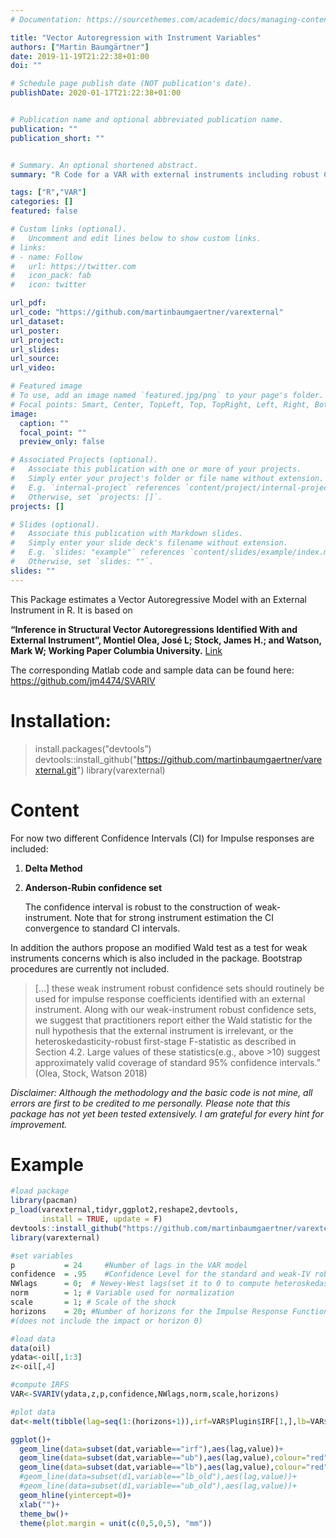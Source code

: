 ```yaml
---
# Documentation: https://sourcethemes.com/academic/docs/managing-content/

title: "Vector Autoregression with Instrument Variables"
authors: ["Martin Baumgärtner"]
date: 2019-11-19T21:22:38+01:00
doi: ""

# Schedule page publish date (NOT publication's date).
publishDate: 2020-01-17T21:22:38+01:00


# Publication name and optional abbreviated publication name.
publication: ""
publication_short: ""


# Summary. An optional shortened abstract.
summary: "R Code for a VAR with external instruments including robust CI"

tags: ["R","VAR"]
categories: []
featured: false

# Custom links (optional).
#   Uncomment and edit lines below to show custom links.
# links:
# - name: Follow
#   url: https://twitter.com
#   icon_pack: fab
#   icon: twitter

url_pdf: 
url_code: "https://github.com/martinbaumgaertner/varexternal"
url_dataset:
url_poster:
url_project:
url_slides:
url_source:
url_video:

# Featured image
# To use, add an image named `featured.jpg/png` to your page's folder. 
# Focal points: Smart, Center, TopLeft, Top, TopRight, Left, Right, BottomLeft, Bottom, BottomRight.
image:
  caption: ""
  focal_point: ""
  preview_only: false

# Associated Projects (optional).
#   Associate this publication with one or more of your projects.
#   Simply enter your project's folder or file name without extension.
#   E.g. `internal-project` references `content/project/internal-project/index.md`.
#   Otherwise, set `projects: []`.
projects: []

# Slides (optional).
#   Associate this publication with Markdown slides.
#   Simply enter your slide deck's filename without extension.
#   E.g. `slides: "example"` references `content/slides/example/index.md`.
#   Otherwise, set `slides: ""`.
slides: ""
---
```


This Package estimates a Vector Autoregressive Model with an External Instrument in R. It is based on

**“Inference in Structural Vector Autoregressions Identified  With and External Instrument”, Montiel Olea, José L; Stock, James H.;  and Watson, Mark W; Working Paper Columbia University.** [Link](http://www.joseluismontielolea.com/papers.html)

The corresponding Matlab code and sample data can be found here: <https://github.com/jm4474/SVARIV>

# Installation:

> install.packages("devtools”) 
> devtools::install_github("https://github.com/martinbaumgaertner/varexternal.git") 
> library(varexternal)

# Content

For now two different Confidence Intervals (CI) for Impulse responses are included:

1. **Delta Method**

2. **Anderson-Rubin confidence set**

   The confidence interval is robust to the construction of  weak-instrument. Note that for strong instrument estimation the CI  convergence to standard CI intervals.

In addition the authors propose an modified Wald test as a test for  weak instruments concerns which is also included in the package.  Bootstrap procedures are currently not included.

> […] these  weak instrument  robust  confidence  sets  should  routinely be used for impulse response coefficients identified with an  external instrument.  Along with  our  weak-instrument  robust   confidence  sets,  we  suggest that  practitioners report either the  Wald   statistic   for   the   null   hypothesis   that   the   external    instrument   is   irrelevant,   or   the heteroskedasticity-robust  first-stage F-statistic as described in Section 4.2. Large values of  these statistics(e.g.,  above  >10)  suggest approximately  valid   coverage of standard  95%  confidence intervals.” (Olea, Stock, Watson 2018)

*Disclaimer: Although the methodology and the basic code is not  mine, all errors are first to be credited to me personally. Please note  that this package has not yet been tested extensively. I am grateful for  every hint for improvement.*

# Example

```r
#load package
library(pacman)
p_load(varexternal,tidyr,ggplot2,reshape2,devtools,
       install = TRUE, update = F)
devtools::install_github("https://github.com/martinbaumgaertner/varexternal.git")
library(varexternal)

#set variables
p           = 24     #Number of lags in the VAR model
confidence  = .95    #Confidence Level for the standard and weak-IV robust confidence set
NWlags      = 0;  # Newey-West lags(set it to 0 to compute heteroskedasticity robust std errors)
norm        = 1; # Variable used for normalization
scale       = 1; # Scale of the shock
horizons    = 20; #Number of horizons for the Impulse Response Functions(IRFs)
#(does not include the impact or horizon 0)

#load data
data(oil)
ydata<-oil[,1:3]
z<-oil[,4]

#compute IRFS
VAR<-SVARIV(ydata,z,p,confidence,NWlags,norm,scale,horizons)

#plot data
dat<-melt(tibble(lag=seq(1:(horizons+1)),irf=VAR$Plugin$IRF[1,],lb=VAR$InferenceMSW$MSWlbound[1,],ub=VAR$InferenceMSW$MSWubound[1,]),id="lag")

ggplot()+
  geom_line(data=subset(dat,variable=="irf"),aes(lag,value))+
  geom_line(data=subset(dat,variable=="ub"),aes(lag,value),colour="red")+
  geom_line(data=subset(dat,variable=="lb"),aes(lag,value),colour="red")+ 
  #geom_line(data=subset(d1,variable=="lb_old"),aes(lag,value))+ 
  #geom_line(data=subset(d1,variable=="ub_old"),aes(lag,value))+ 
  geom_hline(yintercept=0)+
  xlab("")+
  theme_bw()+
  theme(plot.margin = unit(c(0,5,0,5), "mm"))
```